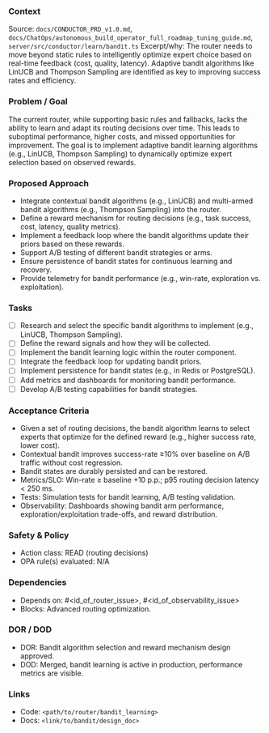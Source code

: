 ### Context

Source: `docs/CONDUCTOR_PRD_v1.0.md`, `docs/ChatOps/autonomous_build_operator_full_roadmap_tuning_guide.md`, `server/src/conductor/learn/bandit.ts`
Excerpt/why: The router needs to move beyond static rules to intelligently optimize expert choice based on real-time feedback (cost, quality, latency). Adaptive bandit algorithms like LinUCB and Thompson Sampling are identified as key to improving success rates and efficiency.

### Problem / Goal

The current router, while supporting basic rules and fallbacks, lacks the ability to learn and adapt its routing decisions over time. This leads to suboptimal performance, higher costs, and missed opportunities for improvement. The goal is to implement adaptive bandit learning algorithms (e.g., LinUCB, Thompson Sampling) to dynamically optimize expert selection based on observed rewards.

### Proposed Approach

- Integrate contextual bandit algorithms (e.g., LinUCB) and multi-armed bandit algorithms (e.g., Thompson Sampling) into the router.
- Define a reward mechanism for routing decisions (e.g., task success, cost, latency, quality metrics).
- Implement a feedback loop where the bandit algorithms update their priors based on these rewards.
- Support A/B testing of different bandit strategies or arms.
- Ensure persistence of bandit states for continuous learning and recovery.
- Provide telemetry for bandit performance (e.g., win-rate, exploration vs. exploitation).

### Tasks

- [ ] Research and select the specific bandit algorithms to implement (e.g., LinUCB, Thompson Sampling).
- [ ] Define the reward signals and how they will be collected.
- [ ] Implement the bandit learning logic within the router component.
- [ ] Integrate the feedback loop for updating bandit priors.
- [ ] Implement persistence for bandit states (e.g., in Redis or PostgreSQL).
- [ ] Add metrics and dashboards for monitoring bandit performance.
- [ ] Develop A/B testing capabilities for bandit strategies.

### Acceptance Criteria

- Given a set of routing decisions, the bandit algorithm learns to select experts that optimize for the defined reward (e.g., higher success rate, lower cost).
- Contextual bandit improves success-rate ≥10% over baseline on A/B traffic without cost regression.
- Bandit states are durably persisted and can be restored.
- Metrics/SLO: Win-rate ≥ baseline +10 p.p.; p95 routing decision latency < 250 ms.
- Tests: Simulation tests for bandit learning, A/B testing validation.
- Observability: Dashboards showing bandit arm performance, exploration/exploitation trade-offs, and reward distribution.

### Safety & Policy

- Action class: READ (routing decisions)
- OPA rule(s) evaluated: N/A

### Dependencies

- Depends on: #<id_of_router_issue>, #<id_of_observability_issue>
- Blocks: Advanced routing optimization.

### DOR / DOD

- DOR: Bandit algorithm selection and reward mechanism design approved.
- DOD: Merged, bandit learning is active in production, performance metrics are visible.

### Links

- Code: `<path/to/router/bandit_learning>`
- Docs: `<link/to/bandit/design_doc>`
